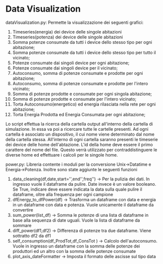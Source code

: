 # Data Visualization

dataVisualization.py: 
Permette la visualizzazione dei seguenti grafici:
1.  Timeseries(energia) dei device delle singole abitazioni
2.  Timeseries(potenza) dei device delle singole abitazioni
3.  Somma potenze consumate da tutti i device dello stesso tipo per ogni abitazione;
4.  Somma potenze consumate da tutti i device dello stesso tipo per tutto il vicinato;
5.  Potenze consumate dai singoli device per ogni abitazione;
6.  Potenze consumate dai singoli device per il vicinato;
7.  Autoconsumo, somma di potenze consumate e prodotte per ogni abitazione;
8.  Autoconsumo, somma di potenze consumate e prodotte per l'intero vicinato;
9.  Somma di potenze prodotte e consumate per ogni singola abitazione;
10. Somma di potenze prodotte e consumate per l'intero vicinato;
11. Torta Autoconsumo(energetico) ed energia rilasciata nella rete per ogni abitazione;
12. Torta Energia Prodotta ed Energia Consumata per ogni abitazione;

Lo script effettua la ricerca della cartella output all'interno della cartella di simulazione. In essa va poi a ricercare tutte le cartelle presenti. Ad ogni cartella è associato un dispositivo, il cui nome viene determinato dal nome della cartella stessa. All'interno di ogni cartella saranno presenti le timeserie dei device delle home dell'abtazione. L'id della home deve essere il primo carattere del nome del file. Questo verrà utilizzato per contraddistinguere le diverse home ed effettuare i calcoli per le singole home.



power.py: 
Libreria contente i moduli per la conversione Unix->Datatime e Energia->Potenza. Inoltre sono state aggiunte le seguenti funzioni
1. data_cleaning(df,date,start='',end'',freq'') -> Per la pulizia dei dati. In ingresso vuole il dataframe da pulire. Date invece è un valore booleano. Se True, indicare deve essere indicata la data sulla quale pulire il dataframe, oltre alla frequenza per ogni campione
2. dfEnergy_to_dfPower(df) -> Trasforma un dataframe con data e energia in un dataframe con data e potenza. Vuole unicamente il dataframe da convertire
3. sum_power(list_df) -> Somma le potenze di una lista di dataframe in base alla sequenza di date uguali. Vuole la lista di dataframe da sommare
4. diff_power(df1,df2) -> Differenza di potenze tra due dataframe. Viene sottratto df2 da df1
5. self_consumption(df_ProdTot,df_ConsTot ) -> Calcolo dell'autoconsumo. Vuole in ingresso un dataframe con la somma delle potenze dei produttori ed un altro con la somma delle potenze consumate
6.  plot_axis_dateFormatter -> Imposta il formato delle ascisse sul tipo data
